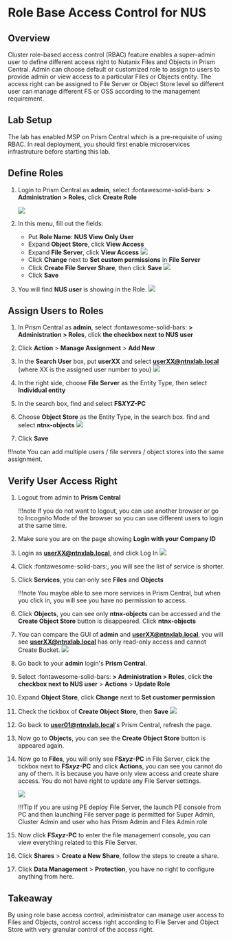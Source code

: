 # Role Base Access Control for NUS

## Overview

Cluster role-based access control (RBAC) feature enables a super-admin user to define different access right to Nutanix Files and Objects in Prism Central. Admin can choose default or customized role to assign to users to provide admin or view access to a particular Files or Objects entity. The access right can be assigned to File Server or Object Store level so different user can manage different FS or OSS according to the management requirement.

## Lab Setup

The lab has enabled MSP on Prism Central which is a pre-requisite of using RBAC. In real deployment, you should first enable microservices infrastruture before starting this lab.

## Define Roles

1. Login to Prism Central as **admin**, select :fontawesome-solid-bars: **> Administration > Roles**, click **Create Role**

    ![](images/1.png)

2. In this menu, fill out the fields:


    -   Put **Role Name**: **NUS View Only User**
    -   Expand **Object Store**, click **View Access**
    -   Expand **File Server**, click **View Access**
        ![](images/2.png)
    -   Click **Change** next to **Set custom permissions** in **File Server**
    -   Click **Create File Server Share**, then click **Save**
        ![](images/3.png)
    -   Click **Save**

3. You will find **NUS user** is showing in the Role.
    ![](images/4.png)

## Assign Users to Roles

1. In Prism Central as **admin**, select :fontawesome-solid-bars: **> Administration > Roles**, click **the checkbox next to NUS user**

2. Click **Action** > **Manage Assignment** > **Add New**

3. In the **Search User** box, put **userXX** and select **userXX@ntnxlab.local** (where XX is the assigned user number to you)
    ![](images/5.png)

4. In the right side, choose **File Server** as the Entity Type, then select **Individual entity**

5. In the search box, find and select **FS*XYZ*-PC**

6. Choose **Object Store** as the Entity Type, in the search box. find and select **ntnx-objects**
    ![](images/6.png)

7. Click **Save**

!!!note
        You can add multiple users / file servers / object stores into the same assignment.

## Verify User Access Right

1. Logout from admin to **Prism Central**

    !!!note
            If you do not want to logout, you can use another browser or go to Incognito Mode of the browser so you can use different users to login at the same time.

2. Make sure you are on the page showing **Login with your Company ID**

3. Login as **userXX@ntnxlab.local**, and click Log In
    ![](images/7.png)

4. Click :fontawesome-solid-bars:, you will see the list of service is shorter.

5. Click **Services**, you can only see **Files** and **Objects**

    !!!note
            You maybe able to see more services in Prism Central, but when you click in, you will see you have no permission to access.

6. Click **Objects**, you can see only **ntnx-objects** can be accessed and the **Create Object Store** button is disappeared. Click **ntnx-objects**

7. You can compare the GUI of **admin** and **userXX@ntnxlab.local**, you will see **userXX@ntnxlab.local** has only read-only access and cannot Create Bucket.
    ![](images/8.png)

8. Go back to your **admin** login's **Prism Central**.

9. Select :fontawesome-solid-bars: **> Administration > Roles**, click **the checkbox next to NUS user** > **Actions** > **Update Role**

10. Expand **Object Store**, click **Change** next to **Set customer permission**

11. Check the tickbox of **Create Object Store**, then **Save**
    ![](images/9.png)

12. Go back to **user01@ntnxlab.local**'s Prism Central, refresh the page.

13. Now go to **Objects**, you can see the **Create Object Store** button is appeared again.

14. Now go to **Files**, you will only see **FS*xyz*-PC** in File Server, click the tickbox next to **FS*xyz*-PC** and click **Actions**, you can see you cannot do any of them. It is because you have only view access and create share access. You do not have right to update any File Server settings.

    ![](images/10.png)

    !!!Tip
            If you are using PE deploy File Server, the launch PE console from PC and then launching File server page is permitted for Super Admin, Cluster Admin and user who has Prism Admin and Files Admin role 

15. Now click **FS*xyz*-PC** to enter the file management console, you can view everything related to this File Server. 

16. Click **Shares** > **Create a New Share**, follow the steps to create a share.

17. Click **Data Management** > **Protection**, you have no right to configure anything from here.

## Takeaway

By using role base access control, administrator can manage user access to Files and Objects, control access right according to File Server and Object Store with very granular control of the access right. 


